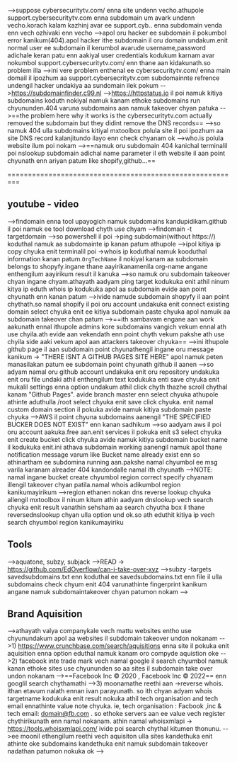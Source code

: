 -->suppose cybersecuritytv.com/ enna site undenn vecho.athupole support.cybersecuritytv.com enna subdomain um avark undenn vecho.korach kalam kazhinj avar ee support.cyb.. enna subdomain venda enn vech ozhivaki enn vecho 
-->apol oru hacker ee subdomain il pokumbol error kanikum(404).apol hacker ithe subdomain il oru domain undakum.enit normal user ee subdomain il kerumbol avarude username,password adichale keran patu enn aakiyal user credentials kodukum karnam avar nokumbol support.cybersecuritytv.com/ enn thane aan kidakunath.so problem illa
-->ini vere problem enthenal ee cybersecuritytv.com/  enna main domail il ipozhum aa support.cybersecritytv.com subdomainnte refrence undengil hacker undakiya aa sundomain ilek pokum
-->https://subdomainfinder.c99.nl 
-->https://httpstatus.io il poi namuk kitiya subdomains koduth nokiyal namuk kanam ethoke subdomains run chyununden.404 varuna subdomains aan namuk takeover chyan patuka
-->==the problem here why it works is the cybersecuritytv.com actually removed the subdomain but they didint remove the DNS records==
-->so namuk 404 ulla subdomains kitiyal mxtoolbox polula site il poi ipozhum aa site DNS record kalanjitundo ilayo enn check chyanam ok
-->who.is polula website ilum poi nokam
-->==namuk oru subdomain 404 kanichal terminalil poi nslookup subdomain adichal name parameter il eth website il aan point chyunath enn ariyan patum like shopify,github...==

=========================================================

## youtube - video

-->findomain enna tool upayogich namuk subdomains kandupidikam.github il poi namuk ee tool download chyth use chyam
-->findomain -t targetdomain
-->so powershell il poi ->ping subdomain(without https://) koduthal namuk aa subdomainte ip kanan patum athupole
-->ipol kitiya ip copy chyuka enit terminalil poi ->whois ip  koduthal namuk kooduthal information kanan patum.`OrgTechName`  il nokiyal kanam aa subdomain belongs to shopyfy.ingane thane aayirikanamenila org-name angane enthengilum aayirikum result il kanuka
-->so namuk oru subdomain takeover chyan ingane chyam.athayath aadyam ping target kodukuka enit athil ninum kitya ip eduth whois ip kodukuka apol aa subdomain evide aan point chyunath enn kanan patum
-->ivide namude subdomain shopyfy il aan point chythath.so namal shopify il poi oru account undakuka enit connect existing domain select chyuka enit ee kitiya subdomain paste chyuka apol namuik aa subdomain takeover chan patum 
-->==ith sambavam engane aan work aakunath ennal ithupole admins kore subdomains vangich vekum ennal ath use chyila.ath evide aan vekendath enn point chyth vekum pakshe ath use chyila side aaki vekum apol aan attackers takeover chyuka==
-->ini ithupole github page il aan subdomain point chyunathengil ingane oru message kanikum -> "THERE ISNT A GITHUB PAGES SITE HERE" apol namuk peten manasilakan patum ee subdomain point chyunath github il aanen
-->so adyam namal oru github account undakuka enit oru repository undakuka enit oru file undaki athil enthengilum text kodukuka enti save chyuka enit mukalil settings enna option undakum athil click chyth thazhe scroll chythal kanam "Github Pages". avide branch master enn select chyuka athupole athinte aduthulla /root select chyuka enit save click chyuka. enit namal custom domain section il pokuka avide namuk kitiya subdomain paste chyuka
-->AWS il point chyuna subdomains aanengil "THE SPECIFIED BUCKER DOES NOT EXIST"  enn kanan sadhikum
-->so aadyam aws il poi oru account aakuka.free aan.enit services il pokuka enit s3 select chyuka enit create bucket click chyuka avide namuk kitiya subdomain bucket name il kodukuka enit.ini athava subdomain working aanengil namuk apol thane notification message varum like Bucket name already exist enn so athinartham ee subdomina running aan.pakshe namal chyumbol ee msg varila karanam alreader 404 kandondalle namal ith chyunath
-->NOTE: namal ingane bucket create chyumbol region correct specify chyanam illengil takeover chyan patila.namal whois adikumbol region kanikumayirikum
-->region ethanen nokan dns reverse lookup chyuka allengil mxtoolbox il ninum kitum athin aadyam dnslookup vech search chyuka enit result vanathin sehsham aa search chyutha box il thane reversednslookup chyan ulla option und ok.so ath eduthit kitiya ip vech search chyumbol region kanikumayiriku

## Tools
-->aquatone, subzy, subjack
-->READ -> https://github.com/EdOverflow/can-i-take-over-xyz
-->subzy -targets savedsubdomains.txt   enn koduthal ee savedsubdomains.txt enn file il ulla subdomains check chyum enit 404 varunathinte fingerprint kanikum angane namuk subdomaintakeover chyan patumon nokam
-->

## Brand Aquisition 
-->athayath valya companykale vech mattu websites entho use chyunundakum apol aa websites il subdomain takeover undon nokanam
-->1) https://www.crunchbase.com/search/aquisitions  enna site il pokuka enit aquisition enna option eduthal namuk kanam oro compyde aquistion oke
-->2) facebook inte trade mark vech namal google il search chyumbol namuk kanan ethoke sites use chyununden so aa sites il subdomain take over undon nokanam
-->==Facebook Inc © 2020  ,  Facebook Inc © 2022==  enn googlil search chythamathi
-->3) moonamathe reethi aan ->reverse whois.  ithan etavum nalath ennan ivan parayunath. so ith chyan adyam whois targetname kodukuka enit result nokuka athil tech organisation and tech email ennathinte value note chyuka. ie, tech organisation : Facbook ,inc & tech email: domain@fb.com . so ethoke servers aan ee value vech register chythirikunath enn namal nokanam. athin namal whoisxmlapi -> https://tools.whoisxmlapi.com/  ivide poi search chythal kitumen thonunu.
-->ee moonil ethengilum reethi vech aquisiton ulla sites kandethuka enit athinte oke subdomains kandethuka enit namuk subdomain takeover nadathan patumon nokuka ok
-->